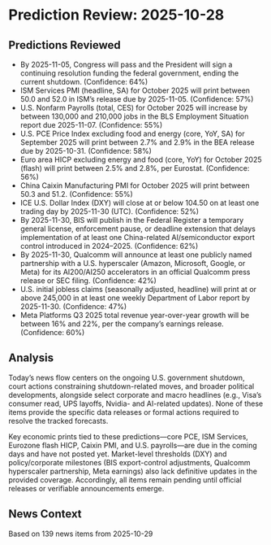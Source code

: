 # Prediction Review: 2025-10-28

## Predictions Reviewed

- By 2025-11-05, Congress will pass and the President will sign a continuing resolution funding the federal government, ending the current shutdown. (Confidence: 64%)
- ISM Services PMI (headline, SA) for October 2025 will print between 50.0 and 52.0 in ISM’s release due by 2025-11-05. (Confidence: 57%)
- U.S. Nonfarm Payrolls (total, CES) for October 2025 will increase by between 130,000 and 210,000 jobs in the BLS Employment Situation report due 2025-11-07. (Confidence: 55%)
- U.S. PCE Price Index excluding food and energy (core, YoY, SA) for September 2025 will print between 2.7% and 2.9% in the BEA release due by 2025-10-31. (Confidence: 58%)
- Euro area HICP excluding energy and food (core, YoY) for October 2025 (flash) will print between 2.5% and 2.8%, per Eurostat. (Confidence: 56%)
- China Caixin Manufacturing PMI for October 2025 will print between 50.3 and 51.2. (Confidence: 55%)
- ICE U.S. Dollar Index (DXY) will close at or below 104.50 on at least one trading day by 2025-11-30 (UTC). (Confidence: 52%)
- By 2025-11-30, BIS will publish in the Federal Register a temporary general license, enforcement pause, or deadline extension that delays implementation of at least one China-related AI/semiconductor export control introduced in 2024–2025. (Confidence: 62%)
- By 2025-11-30, Qualcomm will announce at least one publicly named partnership with a U.S. hyperscaler (Amazon, Microsoft, Google, or Meta) for its AI200/AI250 accelerators in an official Qualcomm press release or SEC filing. (Confidence: 42%)
- U.S. initial jobless claims (seasonally adjusted, headline) will print at or above 245,000 in at least one weekly Department of Labor report by 2025-11-30. (Confidence: 47%)
- Meta Platforms Q3 2025 total revenue year-over-year growth will be between 16% and 22%, per the company’s earnings release. (Confidence: 60%)

## Analysis

Today’s news flow centers on the ongoing U.S. government shutdown, court actions constraining shutdown-related moves, and broader political developments, alongside select corporate and macro headlines (e.g., Visa’s consumer read, UPS layoffs, Nvidia- and AI-related updates). None of these items provide the specific data releases or formal actions required to resolve the tracked forecasts.

Key economic prints tied to these predictions—core PCE, ISM Services, Eurozone flash HICP, Caixin PMI, and U.S. payrolls—are due in the coming days and have not posted yet. Market-level thresholds (DXY) and policy/corporate milestones (BIS export-control adjustments, Qualcomm hyperscaler partnership, Meta earnings) also lack definitive updates in the provided coverage. Accordingly, all items remain pending until official releases or verifiable announcements emerge.

## News Context

Based on 139 news items from 2025-10-29
